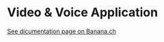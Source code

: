# Video & Voice Application

[See dicumentation page on Banana.ch](https://www.banana.ch/doc/en/node/9888)